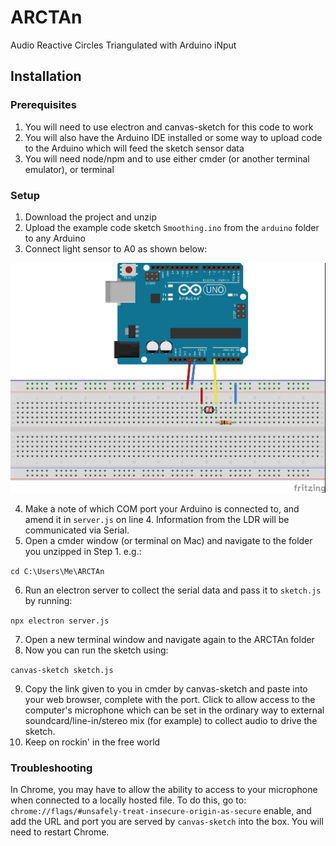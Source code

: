 # ARCTAn
Audio Reactive Circles Triangulated with Arduino iNput

## Installation

### Prerequisites

1. You will need to use electron and canvas-sketch for this code to work
2. You will also have the Arduino IDE installed or some way to upload code to the Arduino which will feed the sketch sensor data
3. You will need node/npm and to use either cmder (or another terminal emulator), or terminal

### Setup
1. Download the project and unzip
2. Upload the example code sketch `Smoothing.ino` from the `arduino` folder to any Arduino 
3. Connect light sensor to A0 as shown below:

![fritzing](https://github.com/hendos43/ARCTAn/blob/master/arduino/LDR_Arduino_A0_10K.jpg)

4. Make a note of which COM port your Arduino is connected to, and amend it in `server.js` on line 4. Information from the LDR will be communicated via Serial.
5. Open a cmder window (or terminal on Mac) and navigate to the folder you unzipped in Step 1. e.g.:

`cd C:\Users\Me\ARCTAn`

6. Run an electron server to collect the serial data and pass it to `sketch.js` by running:

`npx electron server.js`

7. Open a new terminal window and navigate again to the ARCTAn folder
8. Now you can run the sketch using:

`canvas-sketch sketch.js`

9. Copy the link given to you in cmder by canvas-sketch and paste into your web browser, complete with the port. Click to allow access to the computer's microphone which can be set in the ordinary way to external soundcard/line-in/stereo mix (for example) to collect audio to drive the sketch.
10. Keep on rockin' in the free world

### Troubleshooting

In Chrome, you may have to allow the ability to access to your microphone when connected to a locally hosted file. To do this, go to:
`chrome://flags/#unsafely-treat-insecure-origin-as-secure`
enable, and add the URL and port you are served by `canvas-sketch` into the box. You will need to restart Chrome.
